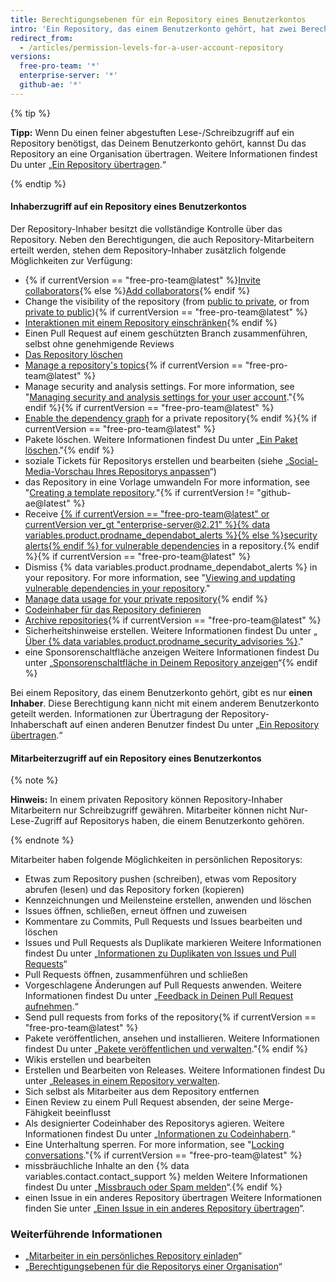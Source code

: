 ```yaml
---
title: Berechtigungsebenen für ein Repository eines Benutzerkontos
intro: 'Ein Repository, das einem Benutzerkonto gehört, hat zwei Berechtigungsebenen: den *Repository-Inhaber* und die *Mitarbeiter*.'
redirect_from:
  - /articles/permission-levels-for-a-user-account-repository
versions:
  free-pro-team: '*'
  enterprise-server: '*'
  github-ae: '*'
---
```


{% tip %}

**Tipp:** Wenn Du einen feiner abgestuften Lese-/Schreibzugriff auf ein Repository benötigst, das Deinem Benutzerkonto gehört, kannst Du das Repository an eine Organisation übertragen. Weitere Informationen findest Du unter „[Ein Repository übertragen](/articles/transferring-a-repository).“

{% endtip %}

#### Inhaberzugriff auf ein Repository eines Benutzerkontos

Der Repository-Inhaber besitzt die vollständige Kontrolle über das Repository. Neben den Berechtigungen, die auch Repository-Mitarbeitern erteilt werden, stehen dem Repository-Inhaber zusätzlich folgende Möglichkeiten zur Verfügung:

- {% if currentVersion == "free-pro-team@latest" %}[Invite collaborators](/articles/inviting-collaborators-to-a-personal-repository){% else %}[Add collaborators](/articles/inviting-collaborators-to-a-personal-repository){% endif %}
- Change the visibility of the repository (from [public to private](/articles/making-a-public-repository-private), or from [private to public](/articles/making-a-private-repository-public)){% if currentVersion == "free-pro-team@latest" %}
- [Interaktionen mit einem Repository einschränken](/articles/limiting-interactions-with-your-repository){% endif %}
- Einen Pull Request auf einem geschützten Branch zusammenführen, selbst ohne genehmigende Reviews
- [Das Repository löschen](/articles/deleting-a-repository)
- [Manage a repository's topics](/articles/classifying-your-repository-with-topics){% if currentVersion == "free-pro-team@latest" %}
- Manage security and analysis settings. For more information, see "[Managing security and analysis settings for your user account](/github/setting-up-and-managing-your-github-user-account/managing-security-and-analysis-settings-for-your-user-account)."{% endif %}{% if currentVersion == "free-pro-team@latest" %}
- [Enable the dependency graph](/github/visualizing-repository-data-with-graphs/exploring-the-dependencies-and-dependents-of-a-repository) for a private repository{% endif %}{% if currentVersion == "free-pro-team@latest" %}
- Pakete löschen. Weitere Informationen findest Du unter „[Ein Paket löschen](/github/managing-packages-with-github-packages/deleting-a-package)."{% endif %}
- soziale Tickets für Repositorys erstellen und bearbeiten (siehe „[Social-Media-Vorschau Ihres Repositorys anpassen](/articles/customizing-your-repositorys-social-media-preview)“)
- das Repository in eine Vorlage umwandeln For more information, see "[Creating a template repository](/articles/creating-a-template-repository)."{% if currentVersion != "github-ae@latest" %}
- Receive [{% if currentVersion == "free-pro-team@latest" or currentVersion ver_gt "enterprise-server@2.21" %}{% data variables.product.prodname_dependabot_alerts %}{% else %}security alerts{% endif %} for vulnerable dependencies](/github/managing-security-vulnerabilities/about-alerts-for-vulnerable-dependencies) in a repository.{% endif %}{% if currentVersion == "free-pro-team@latest" %}
- Dismiss {% data variables.product.prodname_dependabot_alerts %} in your repository. For more information, see "[Viewing and updating vulnerable dependencies in your repository](/github/managing-security-vulnerabilities/viewing-and-updating-vulnerable-dependencies-in-your-repository)."
- [Manage data usage for your private repository](/github/understanding-how-github-uses-and-protects-your-data/managing-data-use-settings-for-your-private-repository){% endif %}
- [Codeinhaber für das Repository definieren](/articles/about-code-owners)
- [Archive repositories](/articles/about-archiving-repositories){% if currentVersion == "free-pro-team@latest" %}
- Sicherheitshinweise erstellen. Weitere Informationen findest Du unter „[ Über {% data variables.product.prodname_security_advisories %}](/github/managing-security-vulnerabilities/about-github-security-advisories)."
- eine Sponsorenschaltfläche anzeigen Weitere Informationen findest Du unter „[Sponsorenschaltfläche in Deinem Repository anzeigen](/articles/displaying-a-sponsor-button-in-your-repository)“{% endif %}

Bei einem Repository, das einem Benutzerkonto gehört, gibt es nur **einen Inhaber**. Diese Berechtigung kann nicht mit einem anderem Benutzerkonto geteilt werden. Informationen zur Übertragung der Repository-Inhaberschaft auf einen anderen Benutzer findest Du unter „[Ein Repository übertragen](/articles/how-to-transfer-a-repository).“

#### Mitarbeiterzugriff auf ein Repository eines Benutzerkontos

{% note %}

**Hinweis:** In einem privaten Repository können Repository-Inhaber Mitarbeitern nur Schreibzugriff gewähren. Mitarbeiter können nicht Nur-Lese-Zugriff auf Repositorys haben, die einem Benutzerkonto gehören.

{% endnote %}

Mitarbeiter haben folgende Möglichkeiten in persönlichen Repositorys:

- Etwas zum Repository pushen (schreiben), etwas vom Repository abrufen (lesen) und das Repository forken (kopieren)
- Kennzeichnungen und Meilensteine erstellen, anwenden und löschen
- Issues öffnen, schließen, erneut öffnen und zuweisen
- Kommentare zu Commits, Pull Requests und Issues bearbeiten und löschen
- Issues und Pull Requests als Duplikate markieren Weitere Informationen findest Du unter „[Informationen zu Duplikaten von Issues und Pull Requests](/articles/about-duplicate-issues-and-pull-requests)“
- Pull Requests öffnen, zusammenführen und schließen
- Vorgeschlagene Änderungen auf Pull Requests anwenden. Weitere Informationen findest Du unter „[Feedback in Deinen Pull Request aufnehmen](/articles/incorporating-feedback-in-your-pull-request).“
- Send pull requests from forks of the repository{% if currentVersion == "free-pro-team@latest" %}
- Pakete veröffentlichen, ansehen und installieren. Weitere Informationen findest Du unter „[Pakete veröffentlichen und verwalten](/github/managing-packages-with-github-packages/publishing-and-managing-packages)."{% endif %}
- Wikis erstellen und bearbeiten
- Erstellen und Bearbeiten von Releases. Weitere Informationen findest Du unter „[Releases in einem Repository verwalten](/github/administering-a-repository/managing-releases-in-a-repository).
- Sich selbst als Mitarbeiter aus dem Repository entfernen
- Einen Review zu einem Pull Request absenden, der seine Merge-Fähigkeit beeinflusst
- Als designierter Codeinhaber des Repositorys agieren. Weitere Informationen findest Du unter „[Informationen zu Codeinhabern](/articles/about-code-owners).“
- Eine Unterhaltung sperren. For more information, see "[Locking conversations](/articles/locking-conversations)."{% if currentVersion == "free-pro-team@latest" %}
- missbräuchliche Inhalte an den {% data variables.contact.contact_support %} melden Weitere Informationen findest Du unter „[Missbrauch oder Spam melden](/articles/reporting-abuse-or-spam)“.{% endif %}
- einen Issue in ein anderes Repository übertragen Weitere Informationen finden Sie unter „[Einen Issue in ein anderes Repository übertragen](/articles/transferring-an-issue-to-another-repository)“.

### Weiterführende Informationen

- „[Mitarbeiter in ein persönliches Repository einladen](/articles/inviting-collaborators-to-a-personal-repository)“
- „[Berechtigungsebenen für die Repositorys einer Organisation](/articles/repository-permission-levels-for-an-organization)“
